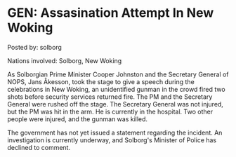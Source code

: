 # GEN: Assasination Attempt In New Woking

Posted by: solborg

Nations involved: Solborg, New Woking

As Solborgian Prime Minister Cooper Johnston and the Secretary General of NOPS, Jans Åkesson, took the stage to give a speech during the celebrations in New Woking, an unidentified gunman in the crowd fired two shots before security services returned fire. The PM and the Secretary General were rushed off the stage. The Secretary General was not injured, but the PM was hit in the arm. He is currently in the hospital. Two other people were injured, and the gunman was killed.

The government has not yet issued a statement regarding the incident. An investigation is currently underway, and Solborg's Minister of Police has declined to comment.